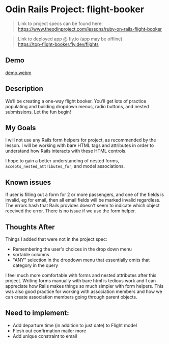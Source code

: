 # Odin Rails Project: flight-booker

> Link to project specs can be found here:  
> https://www.theodinproject.com/lessons/ruby-on-rails-flight-booker

> Link to deployed app @ fly.io (app may be offline)  
> https://top-flight-booker.fly.dev/flights


## Demo

[demo.webm](https://github.com/kslau07/flight-booker/assets/106824651/73cbfe1d-7b07-4bfa-9a98-dd826af0f79a)

## Description

We’ll be creating a one-way flight booker. You’ll get lots of practice populating and building dropdown menus, radio buttons, and nested submissions. Let the fun begin!

## My Goals

I will not use any Rails form helpers for project, as recommended by the lesson. I will be working with bare HTML tags and attributes in order to understand how Rails interacts with these HTML controls.  

I hope to gain a better understanding of nested forms, `accepts_nested_attributes_for`, and model associations.

## Known issues

If user is filling out a form for 2 or more passengers, and one of the fields is invalid, eg for email, then all email fields will be marked invalid regardless. The errors hash that Rails provides doesn't seem to indicate which object received the error. There is no issue if we use the form helper.

## Thoughts After

Things I added that were not in the project spec:  
* Remembering the user's choices in the drop down menu
* sortable columns
* "ANY" selection in the dropdown menu that essentially omits that category in the query

I feel much more comfortable with forms and nested attributes after this project. Writing forms manually with bare html is tedious work and I can appreciate how Rails makes things so much simpler with form helpers. This was also good practice for working with association members and how we can create association members going through parent objects.

## Need to implement:

* Add departure time (in addition to just date) to Flight model
* Flesh out confirmation mailer more
* Add unique constraint to email
